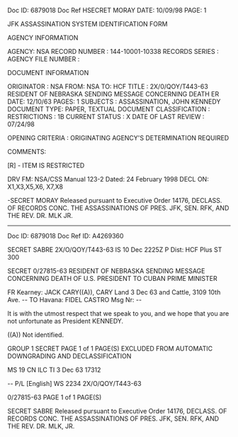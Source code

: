 Doc ID: 6879018
Doc Ref HSECRET MORAY
DATE: 10/09/98
PAGE: 1

JFK ASSASSINATION SYSTEM
IDENTIFICATION FORM

AGENCY INFORMATION

AGENCY: NSA
RECORD NUMBER : 144-10001-10338
RECORDS SERIES :
AGENCY FILE NUMBER :

DOCUMENT INFORMATION

ORIGINATOR : NSA
FROM: NSA
TO: HCF
TITLE :
2X/0/QΟΥ/T443-63 RESIDENT OF NEBRASKA SENDING MESSAGE CONCERNING DEATH ER
DATE: 12/10/63
PAGES: 1
SUBJECTS :
ASSASSINATION, JOHN KENNEDY
DOCUMENT TYPE: PAPER, TEXTUAL DOCUMENT
CLASSIFICATION :
RESTRICTIONS : 1B
CURRENT STATUS : X
DATE OF LAST REVIEW : 07/24/98

OPENING CRITERIA :
ORIGINATING AGENCY'S DETERMINATION REQUIRED

COMMENTS:

[R] - ITEM IS RESTRICTED

DRV FM: NSA/CSS Manual 123-2
Dated: 24 February 1998
DECL ON: X1,X3,X5,X6, X7,X8

-SECRET MORAY
Released pursuant to Executive Order 14176, DECLASS. OF RECORDS CONC. THE ASSASSINATIONS OF PRES. JFK, SEN.
RFK, AND THE REV. DR. MLK JR.

---

Doc ID: 6879018
Doc Ref ID: A4269360

SECRET SABRE
2X/O/QOY/T443-63
IS 10 Dec 2225Z P
Dist: HCF Plus
ST 300

SECRET 0/27815-63
RESIDENT OF NEBRASKA SENDING MESSAGE CONCERNING DEATH OF U.S.
PRESIDENT TO CUBAN PRIME MINISTER

FR Kearney: JACK CARY((A)), CARY Land 3 Dec 63
and Cattle, 3109 10th Ave. --
TO Havana: FIDEL CASTRO
Msg Nr: --

It is with the utmost respect that we speak to you, and
we hope that you are not unfortunate as President KENNEDY.

((A)) Not identified.

GROUP 1 SECRET PAGE 1 of 1 PAGE(S)
EXCLUDED FROM AUTOMATIC
DOWNGRADING AND DECLASSIFICATION

MS 19 CN ILC TI 3 Dec 63 17312

-- P/L [English] WS 2234 2X/O/QOY/T443-63

0/27815-63
PAGE 1 of 1 PAGE(S)

SECRET SABRE
Released pursuant to Executive Order 14176, DECLASS. OF RECORDS CONC. THE ASSASSINATIONS OF PRES. JFK, SEN.
RFK, AND THE REV. DR. MLK, JR.
